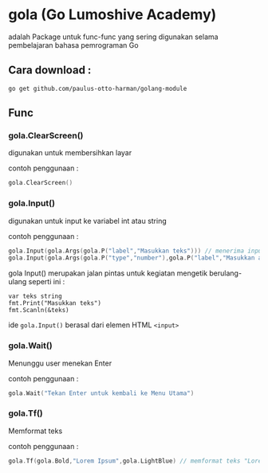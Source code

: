# gola (Go Lumoshive Academy)
adalah Package untuk func-func yang sering digunakan selama pembelajaran bahasa pemrograman Go

## Cara download :
```
go get github.com/paulus-otto-harman/golang-module
```

## Func
### gola.ClearScreen()

digunakan untuk membersihkan layar

contoh penggunaan :
```go
gola.ClearScreen()
```

### gola.Input()

digunakan untuk input ke variabel int atau string

contoh penggunaan :
```go
gola.Input(gola.Args(gola.P("label","Masukkan teks"))) // menerima input dan mengembalikan nilai bertipe data string
gola.Input(gola.Args(gola.P("type","number"),gola.P("label","Masukkan angka"))) // menerima input dan mengembalikan nilai bertipe data int
```
gola Input() merupakan jalan pintas untuk kegiatan mengetik berulang-ulang seperti ini :
```
var teks string
fmt.Print("Masukkan teks")
fmt.Scanln(&teks)
```
ide ```gola.Input()``` berasal dari elemen HTML ```<input>```

### gola.Wait()
Menunggu user menekan Enter

contoh penggunaan :
```go
gola.Wait("Tekan Enter untuk kembali ke Menu Utama")
```
### gola.Tf()
Memformat teks

contoh penggunaan :
```go
gola.Tf(gola.Bold,"Lorem Ipsum",gola.LightBlue) // memformat teks "Lorem Ipsum" menjadi tebal (bold) dan berwarna biru terang
```